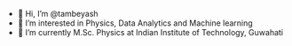 - 👋 Hi, I’m @tambeyash
- 👀 I’m interested in Physics, Data Analytics and Machine learning
- 🌱 I’m currently M.Sc. Physics at Indian Institute of Technology, Guwahati
<!---
- 💞️ I’m looking to collaborate on ...
- 📫 How to reach me ...
--->
<!---
tambeyash/tambeyash is a ✨ special ✨ repository because its `README.md` (this file) appears on your GitHub profile.
You can click the Preview link to take a look at your changes.
--->
